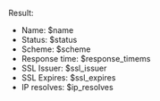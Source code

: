 Result:
- Name: $name
- Status: $status
- Scheme: $scheme
- Response time: $response_timems
- SSL Issuer: $ssl_issuer
- SSL Expires: $ssl_expires
- IP resolves: $ip_resolves
